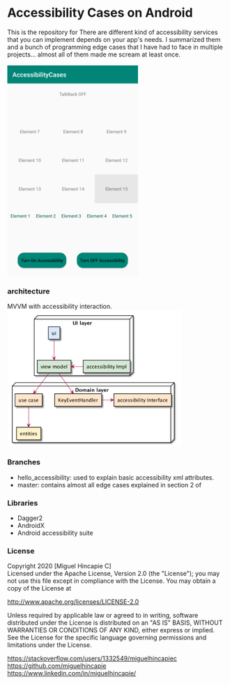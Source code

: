 # Accessibility Cases on Android
This is the repository for <this medium post>
There are different kind of accessibility services that you can implement depends on your app's needs. I summarized them and a bunch of programming edge cases that I have had to face in multiple projects… almost all of them made me scream at least once.
<br><br>
<img width="300" src="https://github.com/miguelhincapie/AccessibilityCases/blob/master/docs/diagrams/mainview.png">  
### architecture
MVVM with accessibility interaction.<br>
<img width="400" eight="300" src="https://github.com/miguelhincapie/AccessibilityCases/blob/master/docs/diagrams/architecture.png">


### Branches
* hello_accessibility: used to explain basic accessibility xml attributes.
* master: contains almost all edge cases explained in section 2 of <medium post>

### Libraries
* Dagger2
* AndroidX
* Android accessibility suite

### License
Copyright 2020 [Miguel Hincapie C]<br>
Licensed under the Apache License, Version 2.0 (the "License");
you may not use this file except in compliance with the License.
You may obtain a copy of the License at <br>

http://www.apache.org/licenses/LICENSE-2.0<br>

Unless required by applicable law or agreed to in writing, software
distributed under the License is distributed on an "AS IS" BASIS,
WITHOUT WARRANTIES OR CONDITIONS OF ANY KIND, either express or implied.
See the License for the specific language governing permissions and
limitations under the License.
<br>

https://stackoverflow.com/users/1332549/miguelhincapiec <br>
https://github.com/miguelhincapie <br>
https://www.linkedin.com/in/miguelhincapie/<br>
